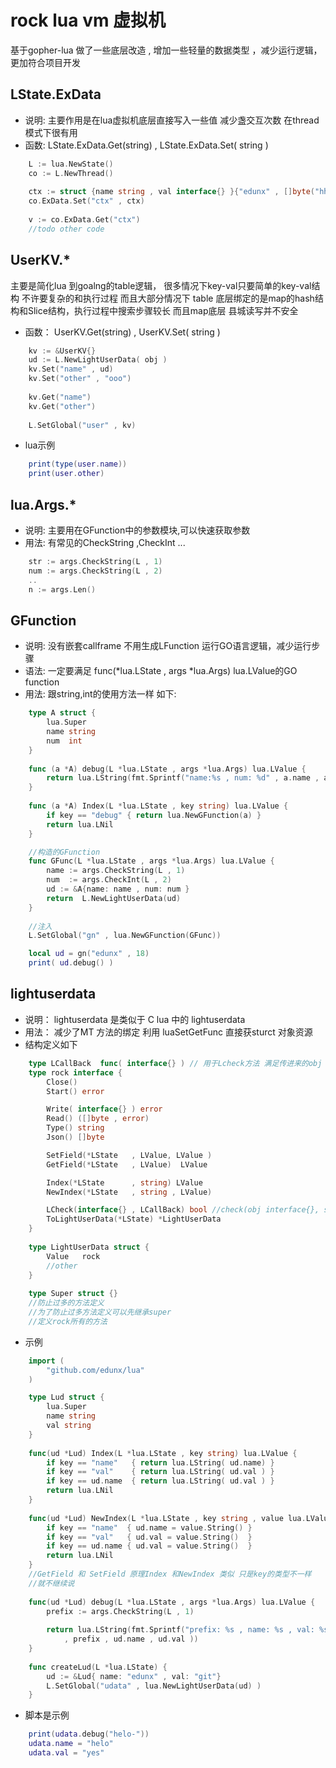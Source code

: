 # rock lua vm 虚拟机
基于gopher-lua 做了一些底层改造 , 增加一些轻量的数据类型 ，减少运行逻辑，更加符合项目开发

## LState.ExData
- 说明: 主要作用是在lua虚拟机底层直接写入一些值 减少盏交互次数 在thread 模式下很有用
- 函数: LState.ExData.Get(string) , LState.ExData.Set( string )
```go
    L := lua.NewState()
    co := L.NewThread()
    
    ctx := struct {name string , val interface{} }{"edunx" , []byte("hhh")}
    co.ExData.Set("ctx" , ctx)
    
    v := co.ExData.Get("ctx")
    //todo other code
```

## UserKV.*
主要是简化lua 到goalng的table逻辑， 很多情况下key-val只要简单的key-val结构 不许要复杂的和执行过程
而且大部分情况下 table 底层绑定的是map的hash结构和Slice结构，执行过程中搜索步骤较长 而且map底层
县城读写并不安全

- 函数： UserKV.Get(string) , UserKV.Set( string )
```go
    kv := &UserKV{}
    ud := L.NewLightUserData( obj )
    kv.Set("name" , ud)
    kv.Set("other" , "ooo")
    
    kv.Get("name")
    kv.Get("other")
    
    L.SetGlobal("user" , kv)
```
- lua示例
```lua
    print(type(user.name))
    print(user.other)
```


## lua.Args.*
- 说明: 主要用在GFunction中的参数模块,可以快速获取参数
- 用法: 有常见的CheckString ,CheckInt ...
```go
    str := args.CheckString(L , 1)
    num := args.CheckString(L , 2)
    ..
    n := args.Len()
```
## GFunction
- 说明: 没有嵌套callframe 不用生成LFunction 运行GO语言逻辑，减少运行步骤
- 语法: 一定要满足 func(*lua.LState , args *lua.Args) lua.LValue的GO function
- 用法: 跟string,int的使用方法一样 如下:
```go
    type A struct {
	    lua.Super
	    name string
	    num  int
    }
    
    func (a *A) debug(L *lua.LState , args *lua.Args) lua.LValue {
        return lua.LString(fmt.Sprintf("name:%s , num: %d" , a.name , a.num))	
    }
    
    func (a *A) Index(L *lua.LState , key string) lua.LValue {
        if key == "debug" { return lua.NewGFunction(a) }	
        return lua.LNil
    }

    //构造的GFunction
    func GFunc(L *lua.LState , args *lua.Args) lua.LValue {
        name := args.CheckString(L , 1)	
        num  := args.CheckInt(L , 2)
        ud := &A{name: name , num: num } 
        return  L.NewLightUserData(ud)
    }
    
    //注入 
    L.SetGlobal("gn" , lua.NewGFunction(GFunc))
```

```lua
    local ud = gn("edunx" , 18)
    print( ud.debug() )
```

## lightuserdata 
- 说明： lightuserdata 是类似于 C lua 中的 lightuserdata
- 用法： 减少了MT 方法的绑定 利用 luaSetGetFunc 直接获sturct 对象资源
- 结构定义如下
```go
    type LCallBack  func( interface{} ) // 用于Lcheck方法 满足传进来的obj 数据类型后 会把执行回调
    type rock interface {
        Close()
        Start() error

        Write( interface{} ) error
        Read() ([]byte , error)
        Type() string
        Json() []byte

        SetField(*LState   , LValue, LValue )
        GetField(*LState   , LValue)  LValue

        Index(*LState      , string) LValue
        NewIndex(*LState   , string , LValue)

        LCheck(interface{} , LCallBack) bool //check(obj interface{}, set func) bool
        ToLightUserData(*LState) *LightUserData
    }
    
    type LightUserData struct {
        Value   rock 
        //other
    } 
    
    type Super struct {}
    //防止过多的方法定义
	//为了防止过多方法定义可以先继承super
    //定义rock所有的方法   
```

- 示例
```go
    import (
    	"github.com/edunx/lua"
    )

    type Lud struct {
        lua.Super	
        name string
        val string 
    }
    
    func(ud *Lud) Index(L *lua.LState , key string) lua.LValue {
        if key == "name"   { return lua.LString( ud.name) }
        if key == "val"    { return lua.LString( ud.val ) }
        if key == ud.name  { return lua.LString( ud.val ) }
        return lua.LNil
    }
    
    func(ud *Lud) NewIndex(L *lua.LState , key string , value lua.LValue) {
        if key == "name"  { ud.name = value.String() }	
        if key == "val"   { ud.val = value.String()  }
        if key == ud.name { ud.val = value.String()  }
        return lua.LNil
    }
    //GetField 和 SetField 原理Index 和NewIndex 类似 只是key的类型不一样
    //就不继续说
    
    func(ud *Lud) debug(L *lua.LState , args *lua.Args) lua.LValue {
    	prefix := args.CheckString(L , 1)
    	
    	return lua.LString(fmt.Sprintf("prefix: %s , name: %s , val: %s" 
    	    , prefix , ud.name , ud.val ))
    }
    
    func createLud(L *lua.LState) {
    	ud := &Lud{ name: "edunx" , val: "git"}
		L.SetGlobal("udata" , lua.NewLightUserData(ud) )
    }
```
- 脚本是示例
```lua
    print(udata.debug("helo-"))
    udata.name = "helo"
    udata.val = "yes"
```
